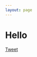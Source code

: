```yaml
---
layout: page
---
```


Hello
======


[Tweet](https://twitter.com/Interior/status/970824356476735493)